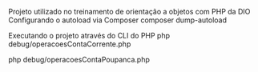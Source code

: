 Projeto utilizado no treinamento de orientação a objetos com PHP da DIO
Configurando o autoload via Composer
composer dump-autoload

Executando o projeto através do CLI do PHP
php debug/operacoesContaCorrente.php

php debug/operacoesContaPoupanca.php
